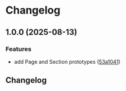 # Changelog

## 1.0.0 (2025-08-13)


### Features

* add Page and Section prototypes ([53a1041](https://github.com/DataLinx/eclipsephp-cms-plugin/commit/53a104128f448003e6d74d59fce73dfd6ea7d62b))

## Changelog

